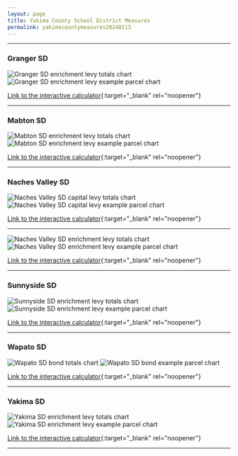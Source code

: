 ```yaml
---
layout: page
title: Yakima County School District Measures
permalink: yakimacountymeasures20240213
---
```


___

### Granger SD

![Granger SD enrichment levy totals chart](pagesManual/LeviesReport/20240213/GrangerEnrichment.png "Granger SD enrichment levy totals chart")
![Granger SD enrichment levy example parcel chart](pagesManual/LeviesReport/20240213/GrangerEnrichmentParcel.png "Granger SD enrichment  example parcel chart")

[Link to the interactive calculator](calculator_granger_enrichment_20240213_enhanced){:target="_blank" rel="noopener"}

___

### Mabton SD

![Mabton SD enrichment levy totals chart](pagesManual/LeviesReport/20240213/MabtonEnrichment.png "Mabton SD enrichment levy totals chart")
![Mabton SD enrichment levy example parcel chart](pagesManual/LeviesReport/20240213/MabtonEnrichmentParcel.png "Mabton SD enrichment  example parcel chart")

[Link to the interactive calculator](calculator_mabton_enrichment_20240213_enhanced){:target="_blank" rel="noopener"}

___

### Naches Valley SD

![Naches Valley SD capital levy totals chart](pagesManual/LeviesReport/20240213/NachesValleyCapital.png "Naches Valley SD capital levy totals chart")
![Naches Valley SD capital levy example parcel chart](pagesManual/LeviesReport/20240213/NachesValleyCapitalParcel.png "Naches Valley SD capital  example parcel chart")

[Link to the interactive calculator](calculator_naches_valley_capital_20240213_enhanced){:target="_blank" rel="noopener"}

___


![Naches Valley SD enrichment levy totals chart](pagesManual/LeviesReport/20240213/NachesValleyEnrichment.png "Naches Valley SD enrichment levy totals chart")
![Naches Valley SD enrichment levy example parcel chart](pagesManual/LeviesReport/20240213/NachesValleyEnrichmentParcel.png "Naches Valley SD enrichment  example parcel chart")

[Link to the interactive calculator](calculator_naches_valley_enrichment_20240213_enhanced){:target="_blank" rel="noopener"}

___

### Sunnyside SD

![Sunnyside SD enrichment levy totals chart](pagesManual/LeviesReport/20240213/SunnysideEnrichment.png "Sunnyside SD enrichment levy totals chart")
![Sunnyside SD enrichment levy example parcel chart](pagesManual/LeviesReport/20240213/SunnysideEnrichmentParcel.png "Sunnyside SD enrichment  example parcel chart")

[Link to the interactive calculator](calculator_sunnyside_enrichment_20240213_enhanced){:target="_blank" rel="noopener"}

___

### Wapato SD

![Wapato SD bond totals chart](pagesManual/LeviesReport/20240213/Wapato.png "Wapato SD bond totals chart")
![Wapato SD bond example parcel chart](pagesManual/LeviesReport/20240213/WapatoParcel.png "Wapato SD bond example parcel chart")

[Link to the interactive calculator](calculator_wapato_20240213_enhanced){:target="_blank" rel="noopener"}

___

### Yakima SD

![Yakima SD enrichment levy totals chart](pagesManual/LeviesReport/20240213/YakimaEnrichment.png "Yakima SD enrichment levy totals chart")
![Yakima SD enrichment levy example parcel chart](pagesManual/LeviesReport/20240213/YakimaEnrichmentParcel.png "Yakima SD enrichment  example parcel chart")

[Link to the interactive calculator](calculator_yakima_enrichment_20240213_enhanced){:target="_blank" rel="noopener"}

___


